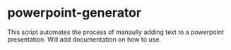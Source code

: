 # powerpoint-generator
This script automates the process of manaully adding text to a powerpoint presentation. 
Will add documentation on how to use.
